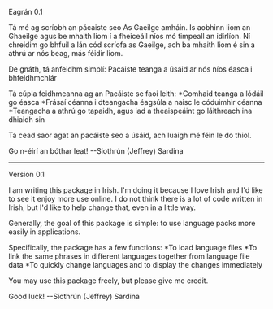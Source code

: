 ﻿Eagrán 0.1

Tá mé ag scríobh an pácaiste seo As Gaeilge amháin. Is aobhinn liom an Ghaeilge agus be mhaith liom í a fheiceáil níos mó timpeall an idirlíon. Ní chreidim go bhfuil a lán cód scríofa as Gaeilge, ach ba mhaith liom
é sin a athrú ar nós beag, más féidir liom.

De gnáth, tá anfeidhm simplí: Pacáiste teanga a úsáid ar nós níos éasca i bhfeidhmchlár 

Tá cúpla feidhmeanna ag an Pacáiste se faoi leith:
    *Comhaid teanga a lódáil go éasca
    *Frásaí céanna i dteangacha éagsúla a naisc le códuimhir céanna
    *Teangacha a athrú go tapaidh, agus iad a theaispeáint go láithreach ina dhiaidh sin

Tá cead saor agat an pacáiste seo a úsáid, ach luaigh mé féin le do thiol.

Go n-éirí an bóthar leat! 
--Siothrún (Jeffrey) Sardina

------------------------------------------------------------------------------------------------------------------------------------------------------------------------------------------------------------------------

Version 0.1

I am writing this package in Irish. I'm doing it because I love Irish and I'd like to see it enjoy more use online. I do not think there is a lot of code written in Irish, but I'd like to help change that, even in a little way.

Generally, the goal of this package is simple: to use language packs more easily in applications.

Specifically, the package has a few functions:
    *To load language files
    *To link the same phrases in different languages together from language file data
    *To quickly change languages and to display the changes immediately

You may use this package freely, but please give me credit.

Good luck!
--Siothrún (Jeffrey) Sardina